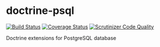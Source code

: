 doctrine-psql
=============

[![Build Status](https://travis-ci.org/ramunasd/doctrine-psql.svg?branch=master)](https://travis-ci.org/ramunasd/doctrine-psql)
[![Coverage Status](https://coveralls.io/repos/ramunasd/doctrine-psql/badge.svg?branch=master&service=github)](https://coveralls.io/github/ramunasd/doctrine-psql?branch=master)
[![Scrutinizer Code Quality](https://scrutinizer-ci.com/g/ramunasd/doctrine-psql/badges/quality-score.png?b=master)](https://scrutinizer-ci.com/g/ramunasd/doctrine-psql/?branch=master)


Doctrine extensions for PostgreSQL database
